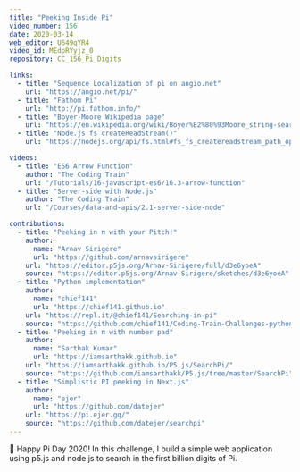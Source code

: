 ```yaml
---
title: "Peeking Inside Pi"
video_number: 156
date: 2020-03-14
web_editor: U649qYR4
video_id: MEdpRYyjz_0
repository: CC_156_Pi_Digits

links:
  - title: "Sequence Localization of pi on angio.net"
    url: "https://angio.net/pi/"
  - title: "Fathom Pi"
    url: "http://pi.fathom.info/"
  - title: "Boyer-Moore Wikipedia page"
    url: "https://en.wikipedia.org/wiki/Boyer%E2%80%93Moore_string-search_algorithm"
  - title: "Node.js fs createReadStream()"
    url: "https://nodejs.org/api/fs.html#fs_fs_createreadstream_path_options"

videos:
  - title: "ES6 Arrow Function"
    author: "The Coding Train"
    url: "/Tutorials/16-javascript-es6/16.3-arrow-function"
  - title: "Server-side with Node.js"
    author: "The Coding Train"
    url: "/Courses/data-and-apis/2.1-server-side-node"

contributions:
  - title: "Peeking in π with your Pitch!"
    author:
      name: "Arnav Sirigere"
      url: "https://github.com/arnavsirigere"
    url: "https://editor.p5js.org/Arnav-Sirigere/full/d3e6yoeA"
    source: "https://editor.p5js.org/Arnav-Sirigere/sketches/d3e6yoeA"
  - title: "Python implementation"
    author:
      name: "chief141"
      url: "https://chief141.github.io"
    url: "https://repl.it/@chief141/Searching-in-pi"
    source: "https://github.com/chief141/Coding-Train-Challenges-python/tree/master/Searching_in_pi"
  - title: "Peeking in π with number pad"
    author:
      name: "Sarthak Kumar"
      url: "https://iamsarthakk.github.io"
    url: "https://iamsarthakk.github.io/P5.js/SearchPi/"
    source: "https://github.com/iamsarthakk/P5.js/tree/master/SearchPi"
  - title: "Simplistic PI peeking in Next.js"
    author:
      name: "ejer"
      url: "https://github.com/datejer"
    url: "https://pi.ejer.gq/"
    source: "https://github.com/datejer/searchpi"
---
```

🥧 Happy Pi Day 2020! In this challenge, I build a simple web application using p5.js and node.js to search in the first billion digits of Pi.

